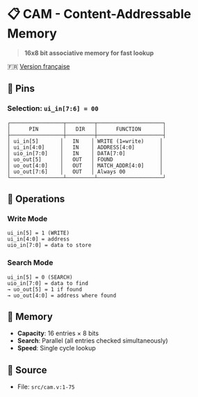 # 📋 CAM - Content-Addressable Memory

> **16x8 bit associative memory for fast lookup**

🇫🇷 [Version française](cam_FR.md)

## 🔌 Pins

### Selection: `ui_in[7:6] = 00`

```
┌─────────────────┬─────────┬─────────────────────┐
│      PIN        │   DIR   │      FUNCTION       │
├─────────────────┼─────────┼─────────────────────┤
│ ui_in[5]       │   IN    │ WRITE (1=write)     │
│ ui_in[4:0]     │   IN    │ ADDRESS[4:0]        │
│ uio_in[7:0]    │   IN    │ DATA[7:0]           │
│ uo_out[5]      │   OUT   │ FOUND               │
│ uo_out[4:0]    │   OUT   │ MATCH_ADDR[4:0]     │
│ uo_out[7:6]    │   OUT   │ Always 00           │
└─────────────────┴─────────┴─────────────────────┘
```

## 🔄 Operations

### Write Mode
```
ui_in[5] = 1 (WRITE)
ui_in[4:0] = address
uio_in[7:0] = data to store
```

### Search Mode
```
ui_in[5] = 0 (SEARCH)
uio_in[7:0] = data to find
→ uo_out[5] = 1 if found
→ uo_out[4:0] = address where found
```

## 💾 Memory

- **Capacity**: 16 entries × 8 bits
- **Search**: Parallel (all entries checked simultaneously)
- **Speed**: Single cycle lookup

## 📂 Source
- File: `src/cam.v:1-75`